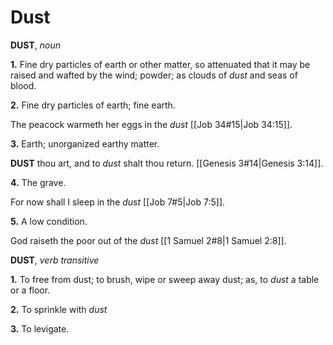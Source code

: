 # Dust

**DUST**, _noun_

**1.** Fine dry particles of earth or other matter, so attenuated that it may be raised and wafted by the wind; powder; as clouds of _dust_ and seas of blood.

**2.** Fine dry particles of earth; fine earth.

The peacock warmeth her eggs in the _dust_ [[Job 34#15|Job 34:15]].

**3.** Earth; unorganized earthy matter.

**DUST** thou art, and to _dust_ shalt thou return. [[Genesis 3#14|Genesis 3:14]].

**4.** The grave.

For now shall I sleep in the _dust_ [[Job 7#5|Job 7:5]].

**5.** A low condition.

God raiseth the poor out of the _dust_ [[1 Samuel 2#8|1 Samuel 2:8]].

**DUST**, _verb transitive_

**1.** To free from dust; to brush, wipe or sweep away dust; as, to _dust_ a table or a floor.

**2.** To sprinkle with _dust_

**3.** To levigate.